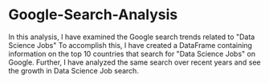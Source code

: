 # Google-Search-Analysis

In this analysis, I have examined the Google search trends related to "Data Science Jobs" To accomplish this, I have created a DataFrame containing 
information on the top 10 countries that search for "Data Science Jobs" on Google. 
Further, I have analyzed the same search over recent years and see the growth in Data Science Job search.









